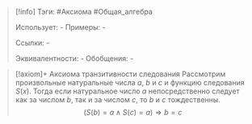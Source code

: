 > [!info]
> Тэги: #Аксиома #Общая_алгебра  
> 
> Использует: *-*
> Примеры: *-*
> 
> Ссылки: *-*
> 
> Эквивалентности: *-*
> Обобщения: *-*

> [!axiom]+ Аксиомa транзитивности следования
> Рассмотрим произвольные натуральные числа $a$, $b$ и $c$ и функцию следования $S(x)$. Тогда если натуральное число $a$ непосредственно следует как за числом $b$, так и за числом $c$, то $b$ и $с$ тождественны.
> $$\big(S(b)=a\wedge S(c)=a\big)\Rightarrow b=c$$